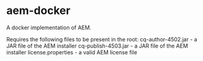 # aem-docker
A docker implementation of AEM.

Requires the following files to be present in the root:
cq-author-4502.jar - a JAR file of the AEM installer
cq-publish-4503.jar - a JAR file of the AEM installer
license.properties - a valid AEM license file
